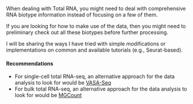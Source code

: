 When dealing with Total RNA, you might need to deal with comprehensive RNA biotype information instead of focusing on a few of them.

If you are looking for how to make use of the data, then you might need to preliminary check out all these biotypes before further processing. 

I will be sharing the ways I have tried with simple modifications or implementations on common and available tutorials (e.g., Seurat-based).

#### Recommendations
* For single-cell total RNA-seq, an alternative approach for the data analysis to look for would be [VASA-Seq](https://github.com/hemberg-lab/VASAseq_2022)
* For bulk total RNA-seq, an alternative approach for the data analysis to look for would be [MGCount](https://github.com/hitaandrea/MGcount/tree/main)
